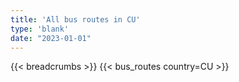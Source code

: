 ```yaml
---
title: 'All bus routes in CU'
type: 'blank'
date: "2023-01-01"
---
```


{{< breadcrumbs >}}
{{< bus_routes country=CU >}}
